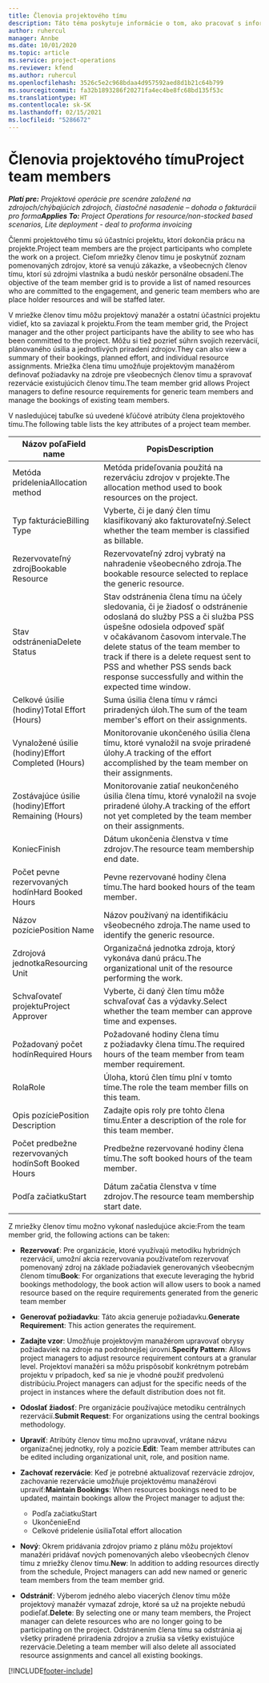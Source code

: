 ```yaml
---
title: Členovia projektového tímu
description: Táto téma poskytuje informácie o tom, ako pracovať s informáciami, atribútmi a plánovaním členov projektového tímu.
author: ruhercul
manager: Annbe
ms.date: 10/01/2020
ms.topic: article
ms.service: project-operations
ms.reviewer: kfend
ms.author: ruhercul
ms.openlocfilehash: 3526c5e2c968bdaa4d957592aed8d1b21c64b799
ms.sourcegitcommit: fa32b1893286f20271fa4ec4be8fc68bd135f53c
ms.translationtype: HT
ms.contentlocale: sk-SK
ms.lasthandoff: 02/15/2021
ms.locfileid: "5286672"
---
```

# <a name="project-team-members"></a><span data-ttu-id="cb7b2-103">Členovia projektového tímu</span><span class="sxs-lookup"><span data-stu-id="cb7b2-103">Project team members</span></span>

<span data-ttu-id="cb7b2-104">_**Platí pre:** Projektové operácie pre scenáre založené na zdrojoch/chýbajúcich zdrojoch, čiastočné nasadenie – dohoda o fakturácii pro forma_</span><span class="sxs-lookup"><span data-stu-id="cb7b2-104">_**Applies To:** Project Operations for resource/non-stocked based scenarios, Lite deployment - deal to proforma invoicing_</span></span>

<span data-ttu-id="cb7b2-105">Členmi projektového tímu sú účastníci projektu, ktorí dokončia prácu na projekte.</span><span class="sxs-lookup"><span data-stu-id="cb7b2-105">Project team members are the project participants who complete the work on a project.</span></span> <span data-ttu-id="cb7b2-106">Cieľom mriežky členov tímu je poskytnúť zoznam pomenovaných zdrojov, ktoré sa venujú zákazke, a všeobecných členov tímu, ktorí sú zdrojmi vlastníka a budú neskôr personálne obsadení.</span><span class="sxs-lookup"><span data-stu-id="cb7b2-106">The objective of the team member grid is to provide a list of named resources who are committed to the engagement, and generic team members who are place holder resources and will be staffed later.</span></span>

<span data-ttu-id="cb7b2-107">V mriežke členov tímu môžu projektový manažér a ostatní účastníci projektu vidieť, kto sa zaviazal k projektu.</span><span class="sxs-lookup"><span data-stu-id="cb7b2-107">From the team member grid, the Project manager and the other project participants have the ability to see who has been committed to the project.</span></span> <span data-ttu-id="cb7b2-108">Môžu si tiež pozrieť súhrn svojich rezervácií, plánovaného úsilia a jednotlivých priradení zdrojov.</span><span class="sxs-lookup"><span data-stu-id="cb7b2-108">They can also view a summary of their bookings, planned effort, and individual resource assignments.</span></span> <span data-ttu-id="cb7b2-109">Mriežka člena tímu umožňuje projektovým manažérom definovať požiadavky na zdroje pre všeobecných členov tímu a spravovať rezervácie existujúcich členov tímu.</span><span class="sxs-lookup"><span data-stu-id="cb7b2-109">The team member grid allows Project managers to define resource requirements for generic team members and manage the bookings of existing team members.</span></span>

<span data-ttu-id="cb7b2-110">V nasledujúcej tabuľke sú uvedené kľúčové atribúty člena projektového tímu.</span><span class="sxs-lookup"><span data-stu-id="cb7b2-110">The following table lists the key attributes of a project team member.</span></span>

| <span data-ttu-id="cb7b2-111">Názov poľa</span><span class="sxs-lookup"><span data-stu-id="cb7b2-111">Field name</span></span>          | <span data-ttu-id="cb7b2-112">Popis</span><span class="sxs-lookup"><span data-stu-id="cb7b2-112">Description</span></span>                                                                                                                                                                  |
|--------------------------|-----------------------------------------------------------------------------------------------------------------------------------------------------------------------------------|
| <span data-ttu-id="cb7b2-113">Metóda pridelenia</span><span class="sxs-lookup"><span data-stu-id="cb7b2-113">Allocation method</span></span>        | <span data-ttu-id="cb7b2-114">Metóda prideľovania použitá na rezerváciu zdrojov v projekte.</span><span class="sxs-lookup"><span data-stu-id="cb7b2-114">The allocation method used to book resources on the project.</span></span>                                                                         |
| <span data-ttu-id="cb7b2-115">Typ fakturácie</span><span class="sxs-lookup"><span data-stu-id="cb7b2-115">Billing Type</span></span>             | <span data-ttu-id="cb7b2-116">Vyberte, či je daný člen tímu klasifikovaný ako fakturovateľný.</span><span class="sxs-lookup"><span data-stu-id="cb7b2-116">Select whether the team member is classified as billable.</span></span>                                                                                                                                       |
| <span data-ttu-id="cb7b2-117">Rezervovateľný zdroj</span><span class="sxs-lookup"><span data-stu-id="cb7b2-117">Bookable Resource</span></span>        | <span data-ttu-id="cb7b2-118">Rezervovateľný zdroj vybratý na nahradenie všeobecného zdroja.</span><span class="sxs-lookup"><span data-stu-id="cb7b2-118">The bookable resource selected to replace the generic resource.</span></span>                                                                                                                   |
| <span data-ttu-id="cb7b2-119">Stav odstránenia</span><span class="sxs-lookup"><span data-stu-id="cb7b2-119">Delete Status</span></span>            | <span data-ttu-id="cb7b2-120">Stav odstránenia člena tímu na účely sledovania, či je žiadosť o odstránenie odoslaná do služby PSS a či služba PSS úspešne odosiela odpoveď späť v očakávanom časovom intervale.</span><span class="sxs-lookup"><span data-stu-id="cb7b2-120">The delete status of the team member to track if there is a delete request sent to PSS and whether PSS sends back response successfully and within the expected time window.</span></span> |
| <span data-ttu-id="cb7b2-121">Celkové úsilie (hodiny)</span><span class="sxs-lookup"><span data-stu-id="cb7b2-121">Total Effort (Hours)</span></span>     | <span data-ttu-id="cb7b2-122">Suma úsilia člena tímu v rámci priradených úloh.</span><span class="sxs-lookup"><span data-stu-id="cb7b2-122">The sum of the team member's effort on their assignments.</span></span>                                                                                                                         |
| <span data-ttu-id="cb7b2-123">Vynaložené úsilie (hodiny)</span><span class="sxs-lookup"><span data-stu-id="cb7b2-123">Effort Completed (Hours)</span></span> | <span data-ttu-id="cb7b2-124">Monitorovanie ukončeného úsilia člena tímu, ktoré vynaložil na svoje priradené úlohy.</span><span class="sxs-lookup"><span data-stu-id="cb7b2-124">A tracking of the effort accomplished by the team member on their assignments.</span></span>                                                                                           |
| <span data-ttu-id="cb7b2-125">Zostávajúce úsilie (hodiny)</span><span class="sxs-lookup"><span data-stu-id="cb7b2-125">Effort Remaining (Hours)</span></span> | <span data-ttu-id="cb7b2-126">Monitorovanie zatiaľ neukončeného úsilia člena tímu, ktoré vynaložil na svoje priradené úlohy.</span><span class="sxs-lookup"><span data-stu-id="cb7b2-126">A tracking of the effort not yet completed by the team member on their assignments.</span></span>                                                                                    |
| <span data-ttu-id="cb7b2-127">Koniec</span><span class="sxs-lookup"><span data-stu-id="cb7b2-127">Finish</span></span>                   | <span data-ttu-id="cb7b2-128">Dátum ukončenia členstva v tíme zdrojov.</span><span class="sxs-lookup"><span data-stu-id="cb7b2-128">The resource team membership end date.</span></span>                                                                                                                                            |
| <span data-ttu-id="cb7b2-129">Počet pevne rezervovaných hodín</span><span class="sxs-lookup"><span data-stu-id="cb7b2-129">Hard Booked Hours</span></span>        | <span data-ttu-id="cb7b2-130">Pevne rezervované hodiny člena tímu.</span><span class="sxs-lookup"><span data-stu-id="cb7b2-130">The hard booked hours of the team member.</span></span>                                                                                                                                                                |
| <span data-ttu-id="cb7b2-131">Názov pozície</span><span class="sxs-lookup"><span data-stu-id="cb7b2-131">Position Name</span></span>            | <span data-ttu-id="cb7b2-132">Názov používaný na identifikáciu všeobecného zdroja.</span><span class="sxs-lookup"><span data-stu-id="cb7b2-132">The name used to identify the generic resource.</span></span>                                                                                                                                   |
| <span data-ttu-id="cb7b2-133">Zdrojová jednotka</span><span class="sxs-lookup"><span data-stu-id="cb7b2-133">Resourcing Unit</span></span>          | <span data-ttu-id="cb7b2-134">Organizačná jednotka zdroja, ktorý vykonáva danú prácu.</span><span class="sxs-lookup"><span data-stu-id="cb7b2-134">The organizational unit of the resource performing the work.</span></span>                                                                                                                      |
| <span data-ttu-id="cb7b2-135">Schvaľovateľ projektu</span><span class="sxs-lookup"><span data-stu-id="cb7b2-135">Project Approver</span></span>         | <span data-ttu-id="cb7b2-136">Vyberte, či daný člen tímu môže schvaľovať čas a výdavky.</span><span class="sxs-lookup"><span data-stu-id="cb7b2-136">Select whether the team member can approve time and expenses.</span></span>                                                                                                                     |
| <span data-ttu-id="cb7b2-137">Požadovaný počet hodín</span><span class="sxs-lookup"><span data-stu-id="cb7b2-137">Required Hours</span></span>           | <span data-ttu-id="cb7b2-138">Požadované hodiny člena tímu z požiadavky člena tímu.</span><span class="sxs-lookup"><span data-stu-id="cb7b2-138">The required hours of the team member from team member requirement.</span></span>                                                                                                                       |
| <span data-ttu-id="cb7b2-139">Rola</span><span class="sxs-lookup"><span data-stu-id="cb7b2-139">Role</span></span>                     | <span data-ttu-id="cb7b2-140">Úloha, ktorú člen tímu plní v tomto tíme.</span><span class="sxs-lookup"><span data-stu-id="cb7b2-140">The role the team member fills on this team.</span></span>                                                                                                                                |
| <span data-ttu-id="cb7b2-141">Opis pozície</span><span class="sxs-lookup"><span data-stu-id="cb7b2-141">Position Description</span></span>     | <span data-ttu-id="cb7b2-142">Zadajte opis roly pre tohto člena tímu.</span><span class="sxs-lookup"><span data-stu-id="cb7b2-142">Enter a description of the role for this team member.</span></span>                                                                                                                             |
| <span data-ttu-id="cb7b2-143">Počet predbežne rezervovaných hodín</span><span class="sxs-lookup"><span data-stu-id="cb7b2-143">Soft Booked Hours</span></span>        | <span data-ttu-id="cb7b2-144">Predbežne rezervované hodiny člena tímu.</span><span class="sxs-lookup"><span data-stu-id="cb7b2-144">The soft booked hours of the team member.</span></span>                                                                                                                                                                 |
| <span data-ttu-id="cb7b2-145">Podľa začiatku</span><span class="sxs-lookup"><span data-stu-id="cb7b2-145">Start</span></span>                    | <span data-ttu-id="cb7b2-146">Dátum začatia členstva v tíme zdrojov.</span><span class="sxs-lookup"><span data-stu-id="cb7b2-146">The resource team membership start date.</span></span>                                                                                                                                          |

<span data-ttu-id="cb7b2-147">Z mriežky členov tímu možno vykonať nasledujúce akcie:</span><span class="sxs-lookup"><span data-stu-id="cb7b2-147">From the team member grid, the following actions can be taken:</span></span>

- <span data-ttu-id="cb7b2-148">**Rezervovať**: Pre organizácie, ktoré využívajú metodiku hybridných rezervácií, umožní akcia rezervovania používateľom rezervovať pomenovaný zdroj na základe požiadaviek generovaných všeobecným členom tímu</span><span class="sxs-lookup"><span data-stu-id="cb7b2-148">**Book**: For organizations that execute leveraging the hybrid bookings methodology, the book action will allow users to book a named resource based on the require requirements generated from the generic team member</span></span>
- <span data-ttu-id="cb7b2-149">**Generovať požiadavku**: Táto akcia generuje požiadavku.</span><span class="sxs-lookup"><span data-stu-id="cb7b2-149">**Generate Requirement**: This action generates the requirement.</span></span>
- <span data-ttu-id="cb7b2-150">**Zadajte vzor**: Umožňuje projektovým manažérom upravovať obrysy požiadaviek na zdroje na podrobnejšej úrovni.</span><span class="sxs-lookup"><span data-stu-id="cb7b2-150">**Specify Pattern**: Allows project managers to adjust resource requirement contours at a granular level.</span></span> <span data-ttu-id="cb7b2-151">Projektoví manažéri sa môžu prispôsobiť konkrétnym potrebám projektu v prípadoch, keď sa nie je vhodné použiť predvolenú distribúciu.</span><span class="sxs-lookup"><span data-stu-id="cb7b2-151">Project managers can adjust for the specific needs of the project in instances where the default distribution does not fit.</span></span>
- <span data-ttu-id="cb7b2-152">**Odoslať žiadosť**: Pre organizácie používajúce metodiku centrálnych rezervácií.</span><span class="sxs-lookup"><span data-stu-id="cb7b2-152">**Submit Request**: For organizations using the central bookings methodology.</span></span>
- <span data-ttu-id="cb7b2-153">**Upraviť**: Atribúty členov tímu možno upravovať, vrátane názvu organizačnej jednotky, roly a pozície.</span><span class="sxs-lookup"><span data-stu-id="cb7b2-153">**Edit**: Team member attributes can be edited including organizational unit, role, and position name.</span></span>
- <span data-ttu-id="cb7b2-154">**Zachovať rezervácie**: Keď je potrebné aktualizovať rezervácie zdrojov, zachovanie rezervácie umožňuje projektovému manažérovi upraviť:</span><span class="sxs-lookup"><span data-stu-id="cb7b2-154">**Maintain Bookings**: When resources bookings need to be updated, maintain bookings allow the Project manager to adjust the:</span></span>

    - <span data-ttu-id="cb7b2-155">Podľa začiatku</span><span class="sxs-lookup"><span data-stu-id="cb7b2-155">Start</span></span>
    - <span data-ttu-id="cb7b2-156">Ukončenie</span><span class="sxs-lookup"><span data-stu-id="cb7b2-156">End</span></span>
    - <span data-ttu-id="cb7b2-157">Celkové pridelenie úsilia</span><span class="sxs-lookup"><span data-stu-id="cb7b2-157">Total effort allocation</span></span>

- <span data-ttu-id="cb7b2-158">**Nový**: Okrem pridávania zdrojov priamo z plánu môžu projektoví manažéri pridávať nových pomenovaných alebo všeobecných členov tímu z mriežky členov tímu.</span><span class="sxs-lookup"><span data-stu-id="cb7b2-158">**New**: In addition to adding resources directly from the schedule, Project managers can add new named or generic team members from the team member grid.</span></span>
- <span data-ttu-id="cb7b2-159">**Odstrániť**: Výberom jedného alebo viacerých členov tímu môže projektový manažér vymazať zdroje, ktoré sa už na projekte nebudú podieľať.</span><span class="sxs-lookup"><span data-stu-id="cb7b2-159">**Delete**: By selecting one or many team members, the Project manager can delete resources who are no longer going to be participating on the project.</span></span> <span data-ttu-id="cb7b2-160">Odstránením člena tímu sa odstránia aj všetky priradené priradenia zdrojov a zrušia sa všetky existujúce rezervácie.</span><span class="sxs-lookup"><span data-stu-id="cb7b2-160">Deleting a team member will also delete all associated resource assignments and  cancel all existing bookings.</span></span>


[!INCLUDE[footer-include](../includes/footer-banner.md)]